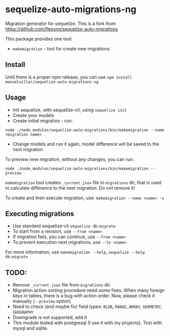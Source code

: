 # sequelize-auto-migrations-ng
Migration generator for sequelize. This is a fork from https://github.com/flexxnn/sequelize-auto-migrations

This package provides one tool:
* `makemigration` - tool for create new migrations

## Install
Until there is a proper npm release, you can use
`npm install manuelvillar/sequelize-auto-migrations-ng`

## Usage
* Init sequelize, with sequelize-cli, using `sequelize init`
* Create your models
* Create initial migration - run:

`node ./node_modules/sequelize-auto-migrations/bin/makemigration --name <migration name>`
* Change models and run it again, model difference will be saved to the next migration

To preview new migration, without any changes, you can run:

`node ./node_modules/sequelize-auto-migrations/bin/makemigration --preview`

`makemigration` tool creates `_current.json` file in `migrations` dir, that is used to calculate difference to the next migration. Do not remove it!

To create and then execute migration, use:
`makemigration --name <name> -x`

## Executing migrations
* Use standard sequelize-cli 
`sequelize db:migrate`
* To start from a revision, use `--from <name>`
* If migration fails, you can continue, use `--from <name>`
* To prevent execution next migrations, use `--to <name>`


For more information, use `makemigration --help`, `sequelize --help db:migrate`

## TODO:
* Remove `_current.json` file from `migrations` dir.
* Migration action sorting procedure need some fixes. When many foreign keys in tables, there is a bug with action order. Now, please check it manually (`--preview` option)
* Need to check (and maybe fix) field types: `BLOB`, `RANGE`, `ARRAY`, `GEOMETRY`, `GEOGRAPHY`
* Downgrade is not supported, add it
* This module tested with postgresql (I use it with my projects). Test with mysql and sqlite.
